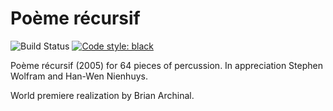 Poème récursif
==============

![Build Status](
    https://github.com/trevorbaca/recursif/actions/workflows/main.yml/badge.svg)
[![Code style: black](
    https://img.shields.io/badge/code%20style-black-000000.svg)](
    https://github.com/ambv/black)

Poème récursif (2005) for 64 pieces of percussion. In appreciation Stephen Wolfram and
Han-Wen Nienhuys.

World premiere realization by Brian Archinal.
